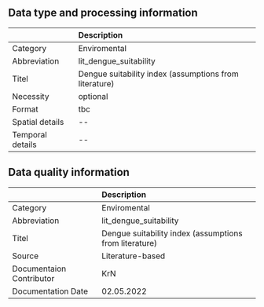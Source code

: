 ## Data type and processing information 

|                  | Description                                            |
|:-----------------|:-------------------------------------------------------|
| Category         | Enviromental                                           |
| Abbreviation     | lit_dengue_suitability                                 |
| Titel            | Dengue suitability index (assumptions from literature) |
| Necessity        | optional                                               |
| Format           | tbc                                                    |
| Spatial details  | --                                                     |
| Temporal details | --                                                     |

## Data quality information 

|                          | Description                                            |
|:-------------------------|:-------------------------------------------------------|
| Category                 | Enviromental                                           |
| Abbreviation             | lit_dengue_suitability                                 |
| Titel                    | Dengue suitability index (assumptions from literature) |
| Source                   | Literature-based                                       |
| Documentaion Contributor | KrN                                                    |
| Documentation Date       | 02.05.2022                                             |